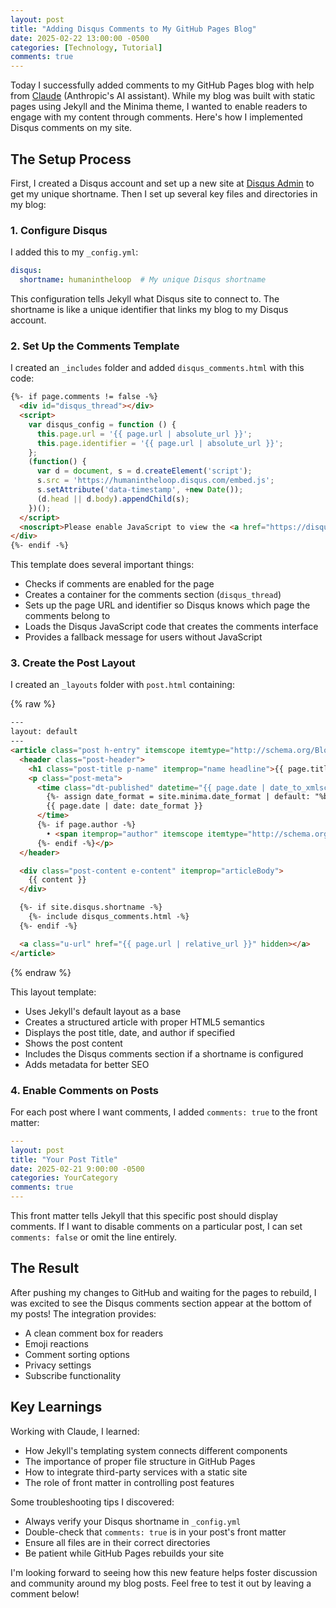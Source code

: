 ```yaml
---
layout: post
title: "Adding Disqus Comments to My GitHub Pages Blog"
date: 2025-02-22 13:00:00 -0500
categories: [Technology, Tutorial]
comments: true
---
```


Today I successfully added comments to my GitHub Pages blog with help from [Claude](https://claude.ai) (Anthropic's AI assistant). While my blog was built with static pages using Jekyll and the Minima theme, I wanted to enable readers to engage with my content through comments. Here's how I implemented Disqus comments on my site.

## The Setup Process

First, I created a Disqus account and set up a new site at [Disqus Admin](https://disqus.com/admin/create/) to get my unique shortname. Then I set up several key files and directories in my blog:

### 1. Configure Disqus

I added this to my `_config.yml`:

```yaml
disqus:
  shortname: humanintheloop  # My unique Disqus shortname
```

This configuration tells Jekyll what Disqus site to connect to. The shortname is like a unique identifier that links my blog to my Disqus account.

### 2. Set Up the Comments Template

I created an `_includes` folder and added `disqus_comments.html` with this code:

```html
{%- if page.comments != false -%}
  <div id="disqus_thread"></div>
  <script>
    var disqus_config = function () {
      this.page.url = '{{ page.url | absolute_url }}';
      this.page.identifier = '{{ page.url | absolute_url }}';
    };
    (function() {
      var d = document, s = d.createElement('script');
      s.src = 'https://humanintheloop.disqus.com/embed.js';
      s.setAttribute('data-timestamp', +new Date());
      (d.head || d.body).appendChild(s);
    })();
  </script>
  <noscript>Please enable JavaScript to view the <a href="https://disqus.com/?ref_noscript">comments powered by Disqus.</a></noscript>
</div>
{%- endif -%}
```

This template does several important things:

- Checks if comments are enabled for the page
- Creates a container for the comments section (`disqus_thread`)
- Sets up the page URL and identifier so Disqus knows which page the comments belong to
- Loads the Disqus JavaScript code that creates the comments interface
- Provides a fallback message for users without JavaScript

### 3. Create the Post Layout

I created an `_layouts` folder with `post.html` containing:

{% raw %}

```html
---
layout: default
---
<article class="post h-entry" itemscope itemtype="http://schema.org/BlogPosting">
  <header class="post-header">
    <h1 class="post-title p-name" itemprop="name headline">{{ page.title | escape }}</h1>
    <p class="post-meta">
      <time class="dt-published" datetime="{{ page.date | date_to_xmlschema }}" itemprop="datePublished">
        {%- assign date_format = site.minima.date_format | default: "%b %-d, %Y" -%}
        {{ page.date | date: date_format }}
      </time>
      {%- if page.author -%}
        • <span itemprop="author" itemscope itemtype="http://schema.org/Person"><span class="p-author h-card" itemprop="name">{{ page.author }}</span></span>
      {%- endif -%}</p>
  </header>

  <div class="post-content e-content" itemprop="articleBody">
    {{ content }}
  </div>

  {%- if site.disqus.shortname -%}
    {%- include disqus_comments.html -%}
  {%- endif -%}

  <a class="u-url" href="{{ page.url | relative_url }}" hidden></a>
</article>
```

{% endraw %}

This layout template:

- Uses Jekyll's default layout as a base
- Creates a structured article with proper HTML5 semantics
- Displays the post title, date, and author if specified
- Shows the post content
- Includes the Disqus comments section if a shortname is configured
- Adds metadata for better SEO

### 4. Enable Comments on Posts

For each post where I want comments, I added `comments: true` to the front matter:

```yaml
---
layout: post
title: "Your Post Title"
date: 2025-02-21 9:00:00 -0500
categories: YourCategory
comments: true
---
```

This front matter tells Jekyll that this specific post should display comments. If I want to disable comments on a particular post, I can set `comments: false` or omit the line entirely.

## The Result

After pushing my changes to GitHub and waiting for the pages to rebuild, I was excited to see the Disqus comments section appear at the bottom of my posts! The integration provides:

- A clean comment box for readers
- Emoji reactions
- Comment sorting options
- Privacy settings
- Subscribe functionality

## Key Learnings

Working with Claude, I learned:

- How Jekyll's templating system connects different components
- The importance of proper file structure in GitHub Pages
- How to integrate third-party services with a static site
- The role of front matter in controlling post features

Some troubleshooting tips I discovered:

- Always verify your Disqus shortname in `_config.yml`
- Double-check that `comments: true` is in your post's front matter
- Ensure all files are in their correct directories
- Be patient while GitHub Pages rebuilds your site

I'm looking forward to seeing how this new feature helps foster discussion and community around my blog posts. Feel free to test it out by leaving a comment below!
